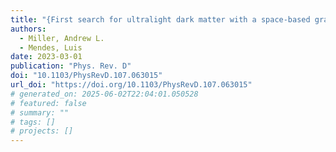 ```yaml
---
title: "{First search for ultralight dark matter with a space-based gravitational-wave antenna: LISA Pathfinder}"
authors:
  - Miller, Andrew L.
  - Mendes, Luis
date: 2023-03-01
publication: "Phys. Rev. D"
doi: "10.1103/PhysRevD.107.063015"
url_doi: "https://doi.org/10.1103/PhysRevD.107.063015"
# generated_on: 2025-06-02T22:04:01.050528
# featured: false
# summary: ""
# tags: []
# projects: []
---
```

